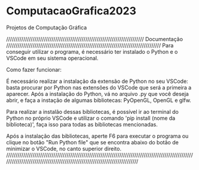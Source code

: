 # ComputacaoGrafica2023
 Projetos de Computação Gráfica

///////////////////////////////////////////////////////////////////////// Documentação ////////////////////////////////////////////////////////////////////////////////// 
Para conseguir utilizar o programa, é necessário ter instalado o Python e o VSCode em seu sistema operacional. 

Como fazer funcionar:

É necessário realizar a instalação da extensão de Python no seu VSCode: basta procurar por Python nas extensões do VSCode que será a primeira a aparecer.
Após a instalação do Python, vá no arquivo .py que você deseja abrir, e faça a instação de algumas bibliotecas: PyOpenGL, OpenGL e glfw.

Para realizar a instalão dessas bibliotecas, é possível ir ao terminal do Python no próprio VSCode e utilizar o comando 'pip install (nome da biblioteca)',
faça isso para todas as bibliotecas mencionadas.

Após a instalação das bibliotecas, aperte F6 para executar o programa ou clique no botão "Run Python file" que se encontra abaixo do botão de minimizar o VSCode,
no canto superior direito.
///////////////////////////////////////////////////////////////////////////////////////////////////////////////////////////////////////////////////////////////////////// 
